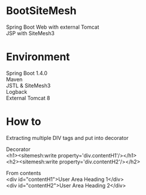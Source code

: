 # BootSiteMesh
Spring Boot Web with external Tomcat
<br>
JSP with SiteMesh3
# Environment
Spring Boot 1.4.0<br>
Maven<br>
JSTL & SiteMesh3<br>
Logback<br>
External Tomcat 8<br>
# How to
Extracting multiple DIV tags and put into decorator  

Decorator
<br>
&lt;h1>&lt;sitemesh:write property='div.contentH1'/>&lt;/h1>
<br>
&lt;h2>&lt;sitemesh:write property='div.contentH2'/>&lt;/h2>

From contents
<br>
&lt;div id="contentH1">User Area Heading 1&lt;/div>
<br>
&lt;div id="contentH2">User Area Heading 2&lt;/div>
